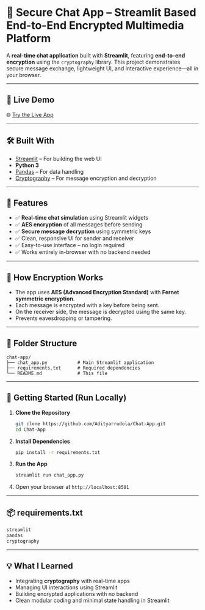 # 🔐 Secure Chat App – Streamlit Based End-to-End Encrypted Multimedia Platform

A **real-time chat application** built with **Streamlit**, featuring **end-to-end encryption** using the `cryptography` library. This project demonstrates secure message exchange, lightweight UI, and interactive experience—all in your browser.

---

## 🔗 Live Demo  
🌐 [Try the Live App](https://chat-app-8yrmtmbatye7nw3stg28ll.streamlit.app/)

---

## 🛠️ Built With

- [Streamlit](https://streamlit.io/) – For building the web UI  
- **Python 3**  
- [Pandas](https://pandas.pydata.org/) – For data handling  
- [Cryptography](https://cryptography.io/en/latest/) – For message encryption and decryption  

---

## 📂 Features

- ✅ **Real-time chat simulation** using Streamlit widgets  
- ✅ **AES encryption** of all messages before sending  
- ✅ **Secure message decryption** using symmetric keys  
- ✅ Clean, responsive UI for sender and receiver  
- ✅ Easy-to-use interface – no login required  
- ✅ Works entirely in-browser with no backend needed  

---

## 🔐 How Encryption Works

- The app uses **AES (Advanced Encryption Standard)** with **Fernet symmetric encryption**.  
- Each message is encrypted with a key before being sent.  
- On the receiver side, the message is decrypted using the same key.  
- Prevents eavesdropping or tampering.  

---

## 📁 Folder Structure

```
chat-app/
├── chat_app.py           # Main Streamlit application
├── requirements.txt      # Required dependencies
└── README.md             # This file
```

---

## 🚀 Getting Started (Run Locally)

1. **Clone the Repository**
   ```bash
   git clone https://github.com/Adityarrudola/Chat-App.git
   cd Chat-App
   ```

2. **Install Dependencies**
   ```bash
   pip install -r requirements.txt
   ```

3. **Run the App**
   ```bash
   streamlit run chat_app.py
   ```

4. Open your browser at `http://localhost:8501`

---

## 📦 requirements.txt

```txt
streamlit
pandas
cryptography
```

---

## 💡 What I Learned

- Integrating **cryptography** with real-time apps  
- Managing UI interactions using Streamlit  
- Building encrypted applications with no backend  
- Clean modular coding and minimal state handling in Streamlit  



